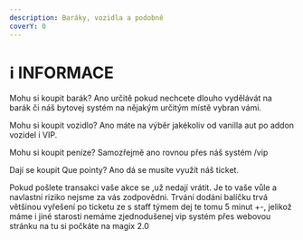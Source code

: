 ```yaml
---
description: Baráky, vozidla a podobně
coverY: 0
---
```


# ℹ️ INFORMACE

Mohu si koupit barák? Ano určitě pokud nechcete dlouho vydělávát na barák či náš bytovej systém na nějakým určitým místě vybran vámi.



Mohu si koupit vozidlo? Ano máte na výběr jakékoliv od vanilla aut po addon vozidel i VIP.&#x20;



Mohu si koupit peníze? Samozřejmě ano rovnou přes náš systém /vip



Dají se koupit Que pointy? Ano dá se musíte využít náš ticket.



Pokud pošlete transakci vaše akce se ,už nedají vrátit. Je to vaše vůle a navlastní riziko nejsme za vás zodpovědni. Trvání dodání balíčku trvá většinou vyřešení po ticketu ze s staff týmem dej te tomu 5 minut +-, jelikož máme i jiné starosti nemáme zjednodušenej vip systém přes webovou stránku na tu si počkáte na magix 2.0&#x20;

&#x20;
